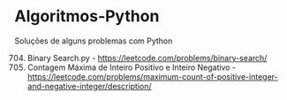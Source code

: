 # Algoritmos-Python
Soluções de alguns problemas com Python

704. Binary Search.py -  https://leetcode.com/problems/binary-search/
2529. Contagem Máxima de Inteiro Positivo e Inteiro Negativo - https://leetcode.com/problems/maximum-count-of-positive-integer-and-negative-integer/description/
